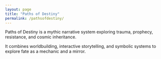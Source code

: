 ```yaml
---
layout: page
title: "Paths of Destiny"
permalink: /pathsofdestiny/
---
```


<p>Paths of Destiny is a mythic narrative system exploring trauma, prophecy, resistance, and cosmic inheritance.</p>
<p>It combines worldbuilding, interactive storytelling, and symbolic systems to explore fate as a mechanic and a mirror.</p>
